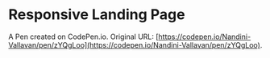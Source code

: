 # Responsive Landing Page

A Pen created on CodePen.io. Original URL: [https://codepen.io/Nandini-Vallavan/pen/zYQgLoo](https://codepen.io/Nandini-Vallavan/pen/zYQgLoo).

